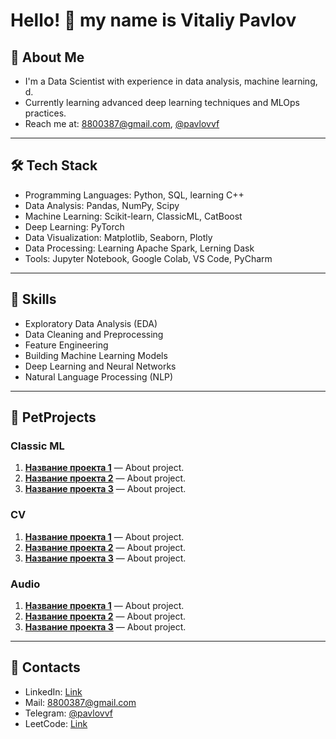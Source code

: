 # Hello! 👋 my name is Vitaliy Pavlov

## 🚀 About Me
- I'm a Data Scientist with experience in data analysis, machine learning, d.
- Currently learning advanced deep learning techniques and MLOps practices.
- Reach me at: 8800387@gmail.com, [@pavlovvf](https://t.me/pavlovvf)

---

## 🛠️ Tech Stack
- Programming Languages: Python, SQL, learning C++
- Data Analysis: Pandas, NumPy, Scipy
- Machine Learning: Scikit-learn, ClassicML, CatBoost
- Deep Learning: PyTorch
- Data Visualization: Matplotlib, Seaborn, Plotly
- Data Processing: Learning Apache Spark, Lerning Dask
- Tools: Jupyter Notebook, Google Colab, VS Code, PyCharm

---

## 📝 Skills
- Exploratory Data Analysis (EDA)
- Data Cleaning and Preprocessing
- Feature Engineering
- Building Machine Learning Models
- Deep Learning and Neural Networks
- Natural Language Processing (NLP)

---

## 💼 PetProjects
### Classic ML
1. **[Название проекта 1](ссылка)** — About project.
2. **[Название проекта 2](ссылка)** — About project.
3. **[Название проекта 3](ссылка)** — About project.

### CV
1. **[Название проекта 1](ссылка)** — About project.
2. **[Название проекта 2](ссылка)** — About project.
3. **[Название проекта 3](ссылка)** — About project.

### Audio
1. **[Название проекта 1](ссылка)** — About project.
2. **[Название проекта 2](ссылка)** — About project.
3. **[Название проекта 3](ссылка)** — About project.

---

## 💬 Contacts
- LinkedIn: [Link](https://www.linkedin.com/in/talium/)
- Mail: 8800387@gmail.com
- Telegram: [@pavlovvf](https://t.me/pavlovvf)
- LeetCode: [Link](https://leetcode.com/u/TaliyIvanov/)
